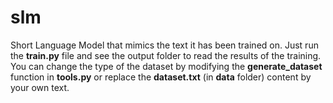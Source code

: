 # slm
Short Language Model that mimics the text it has been trained on.
Just run the **train.py** file and see the output folder to read the results of the training. 
You can change the type of the dataset by modifying the  **generate_dataset** function in **tools.py** or replace the **dataset.txt** (in **data** folder) content by your own text.
